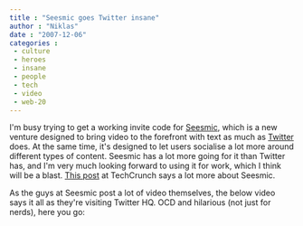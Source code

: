 ```yaml
---
title : "Seesmic goes Twitter insane"
author : "Niklas"
date : "2007-12-06"
categories : 
 - culture
 - heroes
 - insane
 - people
 - tech
 - video
 - web-20
---
```


I'm busy trying to get a working invite code for [Seesmic](http://seesmic.com), which is a new venture designed to bring video to the forefront with text as much as [Twitter](http://twitter.com) does. At the same time, it's designed to let users socialise a lot more around different types of content. Seesmic has a lot more going for it than Twitter has, and I'm very much looking forward to using it for work, which I think will be a blast. [This post](http://www.techcrunch.com/2007/10/08/loic-le-meurs-new-startup-launches-seesmic) at TechCrunch says a lot more about Seesmic.

As the guys at Seesmic post a lot of video themselves, the below video says it all as they're visiting Twitter HQ. OCD and hilarious (not just for nerds), here you go:
